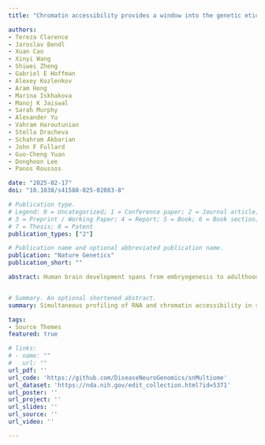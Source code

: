```yaml
---
title: "Chromatin accessibility provides a window into the genetic etiology of human brain disease"

authors:
- Tereza Clarence
- Jaroslav Bendl
- Xuan Cao
- Xinyi Wang
- Shiwei Zheng
- Gabriel E Hoffman
- Alexey Kozlenkov
- Aram Hong
- Marina Iskhakova
- Manoj K Jaiswal
- Sarah Murphy
- Alexander Yu
- Vahram Haroutunian
- Stella Dracheva
- Schahram Akbarian
- John F Fullard
- Guo-Cheng Yuan
- Donghoon Lee
- Panos Roussos

date: "2025-02-17"
doi: "10.1038/s41588-025-02083-8"

# Publication type.
# Legend: 0 = Uncategorized; 1 = Conference paper; 2 = Journal article;
# 3 = Preprint / Working Paper; 4 = Report; 5 = Book; 6 = Book section;
# 7 = Thesis; 8 = Patent
publication_types: ["2"]

# Publication name and optional abbreviated publication name.
publication: "Nature Genetics"
publication_short: ""

abstract: Human brain development spans from embryogenesis to adulthood, with dynamic gene expression controlled by cell-type-specific cis-regulatory element activity and three-dimensional genome organization. To advance our understanding of postnatal brain development, we simultaneously profiled gene expression and chromatin accessibility in 101,924 single nuclei from four brain regions across ten donors, covering five key postnatal stages from infancy to late adulthood. Using this dataset and chromosome conformation capture data, we constructed enhancer-based gene regulatory networks to identify cell-type-specific regulators of brain development and interpret genome-wide association study loci for ten main brain disorders. Our analysis connected 2,318 cell-specific loci to 1,149 unique genes, representing 41% of loci linked to the investigated traits, and highlighted 55 genes influencing several disease phenotypes. Pseudotime analysis revealed distinct stages of postnatal oligodendrogenesis and their regulatory programs. These findings provide a comprehensive dataset of cell-type-specific gene regulation at critical timepoints in postnatal brain development.


# Summary. An optional shortened abstract.
summary: Simultaneous profiling of RNA and chromatin accessibility in single nuclei isolated from human postnatal brain regions from infancy to late adulthood identifies key cellular regulators and nominates target genes and mechanisms for brain-related diseases and disorders.

tags:
- Source Themes
featured: true

# links:
# - name: ""
#   url: ""
url_pdf: ''
url_code: 'https://github.com/DiseaseNeuroGenomics/snMultiome'
url_dataset: 'https://nda.nih.gov/edit_collection.html?id=5371'
url_poster: ''
url_project: ''
url_slides: ''
url_source: ''
url_video: ''

---
```

